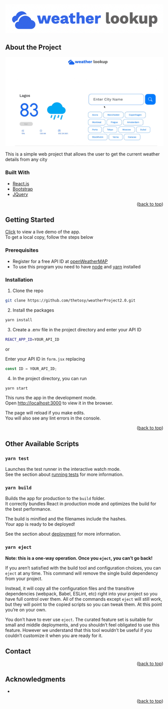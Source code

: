 <p align="center">
    <img src="public/images/logo.png" alt="Logo">
</p>

## About the Project

![project-in-action](public/images/display.gif)

This is a simple web project that allows the user to get the current weather details from any city


### Built With
* [React.js](https://reactjs.org/)
* [Bootstrap](https://getbootstrap.com)
* [JQuery](https://jquery.com)


<p align="right">(<a href="#top">back to top</a>)</p>

<!-- GETTING STARTED -->
## Getting Started
[Click](https://weather-lookup1.herokuapp.com) to view a live demo of the app.<br>To get a local copy, follow the steps below


### Prerequisites

* Register for a free API ID at [openWeatherMAP](https://openweathermap.org)
* To use this program you need to have [node](https://nodejs.org/) and [yarn](https://yarnpkg.com/getting-started/install)     installed

### Installation

1. Clone the repo 

```sh
git clone https://github.com/thetosy/weatherProject2.0.git
```

2. Install the packages
```sh
yarn install
```

3. Create a .env file in the project directory and enter your API ID
```sh
REACT_APP_ID=YOUR_API_ID
```

or 

Enter your API ID in `form.jsx` replacing 
```js
const ID = YOUR_API_ID;
```

4. In the project directory, you can run

```sh
yarn start
```
This runs the app in the development mode.\
Open [http://localhost:3000](http://localhost:3000) to view it in the browser.

The page will reload if you make edits.\
You will also see any lint errors in the console.

<p align="right">(<a href="#top">back to top</a>)</p>

## Other Available Scripts

### `yarn test`

Launches the test runner in the interactive watch mode.\
See the section about [running tests](https://facebook.github.io/create-react-app/docs/running-tests) for more information.

### `yarn build`

Builds the app for production to the `build` folder.\
It correctly bundles React in production mode and optimizes the build for the best performance.

The build is minified and the filenames include the hashes.\
Your app is ready to be deployed!

See the section about [deployment](https://facebook.github.io/create-react-app/docs/deployment) for more information.

### `yarn eject`

**Note: this is a one-way operation. Once you `eject`, you can’t go back!**

If you aren’t satisfied with the build tool and configuration choices, you can `eject` at any time. This command will remove the single build dependency from your project.

Instead, it will copy all the configuration files and the transitive dependencies (webpack, Babel, ESLint, etc) right into your project so you have full control over them. All of the commands except `eject` will still work, but they will point to the copied scripts so you can tweak them. At this point you’re on your own.

You don’t have to ever use `eject`. The curated feature set is suitable for small and middle deployments, and you shouldn’t feel obligated to use this feature. However we understand that this tool wouldn’t be useful if you couldn’t customize it when you are ready for it.


<!-- CONTACT -->
## Contact

<!-- Your Name - [Portfolio-Link](https://twitter.com/twitter_handle) - email@email_client.com -->

<!-- Project Link: [https://github.com/github_username/repo_name](https://github.com/github_username/repo_name) -->

<p align="right">(<a href="#top">back to top</a>)</p>

## Acknowledgments

* []()

<p align="right">(<a href="#top">back to top</a>)</p>


